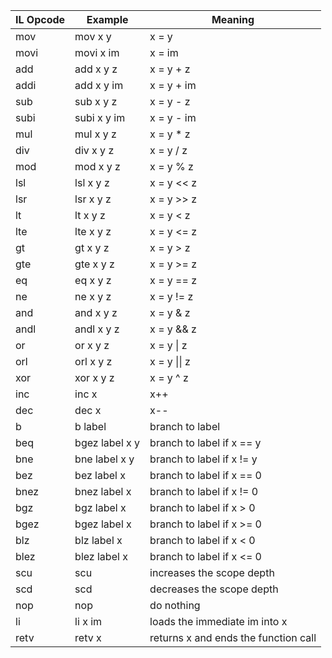 | IL Opcode | Example        | Meaning                              |
| --------- | -------------- | ------------------------------------ |
| mov       | mov x y        | x = y                                |
| movi      | movi x im      | x = im                               |
| add       | add x y z      | x = y + z                            |
| addi      | add x y im     | x = y + im                           |
| sub       | sub x y z      | x = y - z                            |
| subi      | subi x y im    | x = y - im                           |
| mul       | mul x y z      | x = y * z                            |
| div       | div x y z      | x = y / z                            |
| mod       | mod x y z      | x = y % z                            |
| lsl       | lsl x y z      | x = y << z                           |
| lsr       | lsr x y z      | x = y >> z                           |
| lt        | lt x y z       | x = y < z                            |
| lte       | lte x y z      | x = y <= z                           |
| gt        | gt x y z       | x = y > z                            |
| gte       | gte x y z      | x = y >= z                           |
| eq        | eq x y z       | x = y == z                           |
| ne        | ne x y z       | x = y != z                           |
| and       | and x y z      | x = y & z                            |
| andl      | andl x y z     | x = y && z                           |
| or        | or x y z       | x = y \| z                           |
| orl       | orl x y z      | x = y \|\| z                         |
| xor       | xor x y z      | x = y ^ z                            |
| inc       | inc x          | x++                                  |
| dec       | dec x          | x--                                  |
| b         | b label        | branch to label                      |
| beq       | bgez label x y | branch to label if x == y            |
| bne       | bne label x y  | branch to label if x != y            |
| bez       | bez label x    | branch to label if x == 0            |
| bnez      | bnez label x   | branch to label if x != 0            |
| bgz       | bgz label x    | branch to label if x > 0             |
| bgez      | bgez label x   | branch to label if x >= 0            |
| blz       | blz label x    | branch to label if x < 0             |
| blez      | blez label x   | branch to label if x <= 0            |
| scu       | scu            | increases the scope depth            |
| scd       | scd            | decreases the scope depth            |
| nop       | nop            | do nothing                           |
| li        | li x im        | loads the immediate im into x        |
| retv      | retv x         | returns x and ends the function call |

